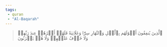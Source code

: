 ```yaml
---
tags: 
 - quran 
 - "Al-Baqarah"
---
```


> ٱلَّذِينَ يُنفِقُونَ أَمۡوَٰلَهُم بِٱلَّيۡلِ وَٱلنَّهَارِ سِرّٗا وَعَلَانِيَةٗ فَلَهُمۡ أَجۡرُهُمۡ عِندَ رَبِّهِمۡ وَلَا خَوۡفٌ عَلَيۡهِمۡ وَلَا هُمۡ يَحۡزَنُونَ
